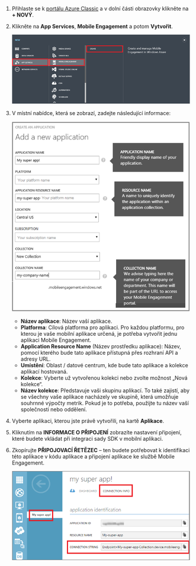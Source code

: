 1. Přihlaste se k [portálu Azure Classic](https://manage.windowsazure.com) a v dolní části obrazovky klikněte na **+ NOVÝ**.
2. Klikněte na **App Services**, **Mobile Engagement** a potom **Vytvořit**.
   
    ![](./media/mobile-engagement-create-app-in-portal/create-mobile-engagement-app.png)
3. V místní nabídce, která se zobrazí, zadejte následující informace:
   
    ![](./media/mobile-engagement-create-app-in-portal/create-azme-popup.png)
   
   * **Název aplikace**: Název vaší aplikace. 
   * **Platforma**: Cílová platforma pro aplikaci. Pro každou platformu, pro kterou je vaše mobilní aplikace určená, je potřeba vytvořit jednu aplikaci Mobile Engagement. 
   * **Application Resource Name** (Název prostředku aplikace): Název, pomocí kterého bude tato aplikace přístupná přes rozhraní API a adresy URL. 
   * **Umístění**: Oblast / datové centrum, kde bude tato aplikace a kolekce aplikací hostovaná.
   * **Kolekce**: Vyberte už vytvořenou kolekci nebo zvolte možnost „Nová kolekce“.
   * **Název kolekce**: Představuje vaši skupinu aplikací. To také zajistí, aby se všechny vaše aplikace nacházely ve skupině, která umožňuje souhrnné výpočty metrik. Pokud je to potřeba, použijte tu název vaší společnosti nebo oddělení.
4. Vyberte aplikaci, kterou jste právě vytvořili, na kartě **Aplikace**.
5. Kliknutím na **INFORMACE O PŘIPOJENÍ** zobrazíte nastavení připojení, které budete vkládat při integraci sady SDK v mobilní aplikaci.
6. Zkopírujte **PŘIPOJOVACÍ ŘETĚZEC** – ten budete potřebovat k identifikaci této aplikace v kódu aplikace a připojení aplikace ke službě Mobile Engagement.
   
    ![](./media/mobile-engagement-create-app-in-portal/app-connection-info-page.png)

<!--HONumber=Aug16_HO4-->


